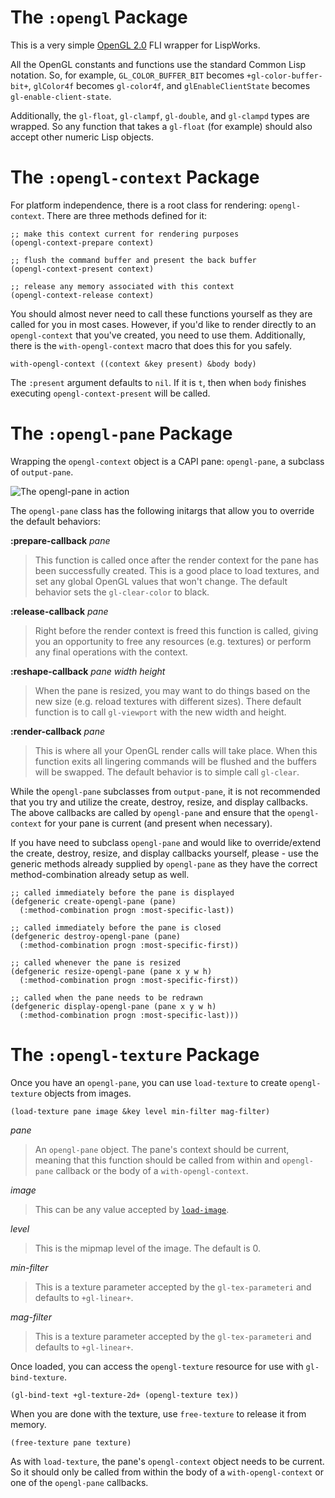 # The `:opengl` Package

This is a very simple [OpenGL 2.0](http://www.opengl.org/) FLI wrapper for LispWorks.

All the OpenGL constants and functions use the standard Common Lisp notation. So, for example, `GL_COLOR_BUFFER_BIT` becomes `+gl-color-buffer-bit+`, `glColor4f` becomes `gl-color4f`, and `glEnableClientState` becomes `gl-enable-client-state`.

Additionally, the `gl-float`, `gl-clampf`, `gl-double`, and `gl-clampd` types are wrapped. So any function that takes a `gl-float` (for example) should also accept other numeric Lisp objects.

# The `:opengl-context` Package

For platform independence, there is a root class for rendering: `opengl-context`. There are three methods defined for it:

	;; make this context current for rendering purposes
	(opengl-context-prepare context)
	
	;; flush the command buffer and present the back buffer
	(opengl-context-present context)
	
	;; release any memory associated with this context
	(opengl-context-release context)
	
You should almost never need to call these functions yourself as they are called for you in most cases. However, if you'd like to render directly to an `opengl-context` that you've created, you need to use them. Additionally, there is the `with-opengl-context` macro that does this for you safely.

	with-opengl-context ((context &key present) &body body)
	
The `:present` argument defaults to `nil`. If it is `t`, then when `body` finishes executing `opengl-context-present` will be called.

# The `:opengl-pane` Package

Wrapping the `opengl-context` object is a CAPI pane: `opengl-pane`, a subclass of `output-pane`.

![The opengl-pane in action](https://raw.github.com/massung/lwgl/master/examples/screenshot.png)

The `opengl-pane` class has the following initargs that allow you to override the default behaviors:

**:prepare-callback** *pane*

> This function is called once after the render context for the pane has been successfully created. This is a good place to load textures, and set any global OpenGL values that won't change. The default behavior sets the `gl-clear-color` to black.

**:release-callback** *pane*

> Right before the render context is freed this function is called, giving you an opportunity to free any resources (e.g. textures) or perform any final operations with the context.

**:reshape-callback** *pane width height*

> When the pane is resized, you may want to do things based on the new size (e.g. reload textures with different sizes). There default function is to call `gl-viewport` with the new width and height.

**:render-callback** *pane*

> This is where all your OpenGL render calls will take place. When this function exits all lingering commands will be flushed and the buffers will be swapped. The default behavior is to simple call `gl-clear`.

While the `opengl-pane` subclasses from `output-pane`, it is not recommended that you try and utilize the create, destroy, resize, and display callbacks. The above callbacks are called by `opengl-pane` and ensure that the `opengl-context` for your pane is current (and present when necessary).

If you have need to subclass `opengl-pane` and would like to override/extend the create, destroy, resize, and display callbacks yourself, please - use the generic methods already supplied by `opengl-pane` as they have the correct method-combination already setup as well.

	;; called immediately before the pane is displayed
	(defgeneric create-opengl-pane (pane)
	  (:method-combination progn :most-specific-last))

	;; called immediately before the pane is closed
	(defgeneric destroy-opengl-pane (pane)
	  (:method-combination progn :most-specific-first))

	;; called whenever the pane is resized
	(defgeneric resize-opengl-pane (pane x y w h)
	  (:method-combination progn :most-specific-first))

	;; called when the pane needs to be redrawn
	(defgeneric display-opengl-pane (pane x y w h)
	  (:method-combination progn :most-specific-last)))

# The `:opengl-texture` Package

Once you have an `opengl-pane`, you can use `load-texture` to create `opengl-texture` objects from images.

	(load-texture pane image &key level min-filter mag-filter)

*pane*

> An `opengl-pane` object. The pane's context should be current, meaning that this function should be called from within and `opengl-pane` callback or the body of a `with-opengl-context`.

*image*

> This can be any value accepted by [`load-image`](http://www.lispworks.com/documentation/lw61/CAPRM/html/capiref-592.htm#marker-1019790).

*level*

> This is the mipmap level of the image. The default is 0.

*min-filter*

> This is a texture parameter accepted by the `gl-tex-parameteri` and defaults to `+gl-linear+`.

*mag-filter*

> This is a texture parameter accepted by the `gl-tex-parameteri` and defaults to `+gl-linear+`.

Once loaded, you can access the `opengl-texture` resource for use with `gl-bind-texture`.

	(gl-bind-text +gl-texture-2d+ (opengl-texture tex))

When you are done with the texture, use `free-texture` to release it from memory.

	(free-texture pane texture)

As with `load-texture`, the pane's `opengl-context` object needs to be current. So it should only be called from within the body of a `with-opengl-context` or one of the `opengl-pane` callbacks.